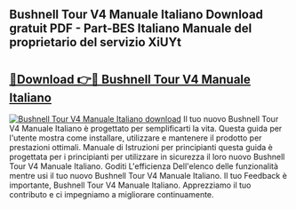 ## Bushnell Tour V4 Manuale Italiano Download gratuit PDF - Part-BES Italiano Manuale del proprietario del servizio XiUYt

# <h2><a href="http://dfg59d2.blite.top/?on=Bushnell+Tour+V4+Manuale+Italiano">🔗Download 👉🔴 Bushnell Tour V4 Manuale Italiano</a></h2>

[![Bushnell Tour V4 Manuale Italiano download](https://i.imgur.com/lujVjoI.png)](http://dfg59d2.blite.top/?on=Bushnell+Tour+V4+Manuale+Italiano)
Il tuo nuovo Bushnell Tour V4 Manuale Italiano è progettato per semplificarti la vita. Questa guida per l'utente mostra come installare, utilizzare e mantenere il prodotto per prestazioni ottimali. Manuale di Istruzioni per principianti questa guida è progettata per i principianti per utilizzare in sicurezza il loro nuovo Bushnell Tour V4 Manuale Italiano. Goditi L'efficienza Dell'elenco delle funzionalità mentre usi il tuo nuovo Bushnell Tour V4 Manuale Italiano. Il tuo Feedback è importante, Bushnell Tour V4 Manuale Italiano. Apprezziamo il tuo contributo e ci impegniamo a migliorare continuamente.
